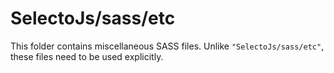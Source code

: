# SelectoJs/sass/etc

This folder contains miscellaneous SASS files. Unlike `"SelectoJs/sass/etc"`, these files
need to be used explicitly.
